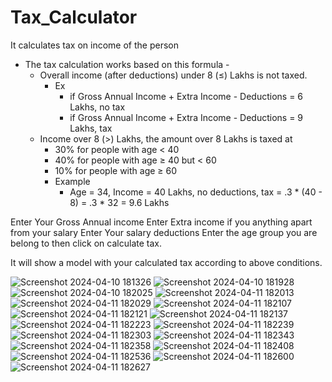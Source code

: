 
# Tax_Calculator
It calculates tax on income of the person 
- The tax calculation works based on this formula -
    - Overall income (after deductions) under 8 (≤) Lakhs is not taxed.
        - Ex 
            - if Gross Annual Income + Extra Income - Deductions =  6 Lakhs, no tax
            - if Gross Annual Income + Extra Income - Deductions =  9 Lakhs, tax
    - Income over 8 (>) Lakhs, the amount over 8 Lakhs is taxed at
        - 30% for people with age < 40
        - 40% for people with age ≥ 40 but < 60
        - 10% for people with age ≥ 60
        - Example
            - Age = 34, Income = 40 Lakhs, no deductions, tax = .3 * (40 - 8) = .3 * 32 = 9.6 Lakhs


Enter Your Gross Annual income 
Enter Extra income if you anything apart from your salary 
Enter Your salary deductions 
Enter the age group you are belong to then click on calculate tax.

It will show a model with your calculated tax according to above conditions.




![Screenshot 2024-04-10 181326](https://github.com/Pdawane/Tax_Calculator/assets/123566848/5637cc96-6cea-4826-b060-2c81648a80cf)
![Screenshot 2024-04-10 181928](https://github.com/Pdawane/Tax_Calculator/assets/123566848/1b3a1980-e735-4078-b1b8-5b5ddb968acd)
![Screenshot 2024-04-10 182025](https://github.com/Pdawane/Tax_Calculator/assets/123566848/6b9fccab-1876-4911-bba3-4f21920d1731)
![Screenshot 2024-04-11 182013](https://github.com/Pdawane/Tax_Calculator/assets/123566848/e10f5771-96e6-48b8-87a8-f179c7c34103)
![Screenshot 2024-04-11 182029](https://github.com/Pdawane/Tax_Calculator/assets/123566848/4502bdfb-f83b-490f-81b4-1c367c88c88a)
![Screenshot 2024-04-11 182107](https://github.com/Pdawane/Tax_Calculator/assets/123566848/5f793ea5-ce69-4788-81dd-467791bc02c6)
![Screenshot 2024-04-11 182121](https://github.com/Pdawane/Tax_Calculator/assets/123566848/bad31af6-809b-45c1-ab2f-4140cbcb2c15)
![Screenshot 2024-04-11 182137](https://github.com/Pdawane/Tax_Calculator/assets/123566848/9ac8c293-2288-42bc-b928-a4408bc948fc)
![Screenshot 2024-04-11 182223](https://github.com/Pdawane/Tax_Calculator/assets/123566848/6e9cdcc2-db9e-419e-a249-6ae46b71efe6)
![Screenshot 2024-04-11 182239](https://github.com/Pdawane/Tax_Calculator/assets/123566848/665ab9ea-3307-4a63-a7b1-7f2d99081bd3)
![Screenshot 2024-04-11 182303](https://github.com/Pdawane/Tax_Calculator/assets/123566848/2a1cd483-5957-481d-ac6c-6ebd3133ec82)
![Screenshot 2024-04-11 182343](https://github.com/Pdawane/Tax_Calculator/assets/123566848/74e5082d-faec-452b-b0ba-29aa0b91bb3e)
![Screenshot 2024-04-11 182358](https://github.com/Pdawane/Tax_Calculator/assets/123566848/5c2ae335-b1e0-4259-a1aa-d3df8da670ea)
![Screenshot 2024-04-11 182408](https://github.com/Pdawane/Tax_Calculator/assets/123566848/0bec7bde-3b86-473b-8ddf-67f939501f5a)
![Screenshot 2024-04-11 182536](https://github.com/Pdawane/Tax_Calculator/assets/123566848/51e404b2-5f8e-46a4-b3e6-e224245b7b2f)
![Screenshot 2024-04-11 182600](https://github.com/Pdawane/Tax_Calculator/assets/123566848/0c2d9cc5-1c62-492a-be2e-dd41d41d0352)
![Screenshot 2024-04-11 182627](https://github.com/Pdawane/Tax_Calculator/assets/123566848/8eb72112-3734-4616-be12-3389cdccc936)






  
